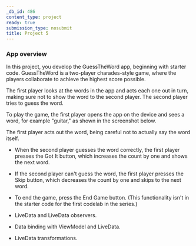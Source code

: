 ```yaml
---
_db_id: 486
content_type: project
ready: true
submission_type: nosubmit
title: Project 5
---
```


### App overview

In this project, you develop the GuessTheWord app, beginning with starter code. GuessTheWord is a two-player charades-style game, where the players collaborate to achieve the highest score possible.

The first player looks at the words in the app and acts each one out in turn, making sure not to show the word to the second player. The second player tries to guess the word.

To play the game, the first player opens the app on the device and sees a word, for example "guitar," as shown in the screenshot below.

The first player acts out the word, being careful not to actually say the word itself.

- When the second player guesses the word correctly, the first player presses the Got It button, which increases the count by one and shows the next word.
- If the second player can't guess the word, the first player presses the Skip button, which decreases the count by one and skips to the next word.
- To end the game, press the End Game button. (This functionality isn't in the starter code for the first codelab in the series.)

- LiveData and LiveData observers.
- Data binding with ViewModel and LiveData.
- LiveData transformations.
